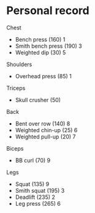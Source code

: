 # Personal record

Chest
- Bench press (160) 1
- Smith bench press (190) 3
- Weighted dip (30) 5

Shoulders
- Overhead press (85) 1

Triceps
- Skull crusher (50)

Back
- Bent over row (140) 8
- Weighted chin-up (25) 6
- Weighted pull-up (20) 7

Biceps
- BB curl (70) 9

Legs
- Squat (135) 9
- Smith squat (195) 3
- Deadlift (235) 2
- Leg press (265) 6